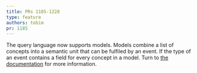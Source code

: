 ```yaml
---
title: PRs 1185-1228
type: feature
authors: tobim
pr: 1185
---
```


The query language now supports models. Models combine a list of concepts into a
semantic unit that can be fulfiled by an event. If the type of an event contains
a field for every concept in a model. Turn to [the
documentation](https://vast.io/docs/understand/data-model/taxonomies#models)
for more information.
